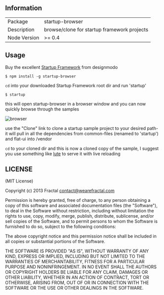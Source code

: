 ## Information

<table>
<tr> 
<td>Package</td><td>startup-browser</td>
</tr>
<tr>
<td>Description</td>
<td>browse/clone for startup framework projects</td>
</tr>
<tr>
<td>Node Version</td>
<td>>= 0.4</td>
</tr>
</table>

## Usage

Buy the excellent [Startup Framework](http://designmodo.com/startup/) from designmodo

`$ npm install -g startup-browser`

`cd` into your downloaded Startup Framework root dir and run 'startup'

`$ startup`

this will open startup-browser in a browser window and you can now quickly browse through the samples

![browser](https://i.cloudup.com/uuPqUbUbFl-3000x3000.png)

use the "Clone" link to clone a startup sample project to your desired path- it will pull in all the dependencies from common-files (renamed to 'startup') and flat-ui into /vendor

`cd` to your cloned dir and this is now a cloned copy of the sample, I suggest you use something like [lute](http://github.com/wearefractal/lute) to serve it with live reloading

## LICENSE

(MIT License)

Copyright (c) 2013 Fractal <contact@wearefractal.com>

Permission is hereby granted, free of charge, to any person obtaining
a copy of this software and associated documentation files (the
"Software"), to deal in the Software without restriction, including
without limitation the rights to use, copy, modify, merge, publish,
distribute, sublicense, and/or sell copies of the Software, and to
permit persons to whom the Software is furnished to do so, subject to
the following conditions:

The above copyright notice and this permission notice shall be
included in all copies or substantial portions of the Software.

THE SOFTWARE IS PROVIDED "AS IS", WITHOUT WARRANTY OF ANY KIND,
EXPRESS OR IMPLIED, INCLUDING BUT NOT LIMITED TO THE WARRANTIES OF
MERCHANTABILITY, FITNESS FOR A PARTICULAR PURPOSE AND
NONINFRINGEMENT. IN NO EVENT SHALL THE AUTHORS OR COPYRIGHT HOLDERS BE
LIABLE FOR ANY CLAIM, DAMAGES OR OTHER LIABILITY, WHETHER IN AN ACTION
OF CONTRACT, TORT OR OTHERWISE, ARISING FROM, OUT OF OR IN CONNECTION
WITH THE SOFTWARE OR THE USE OR OTHER DEALINGS IN THE SOFTWARE.
